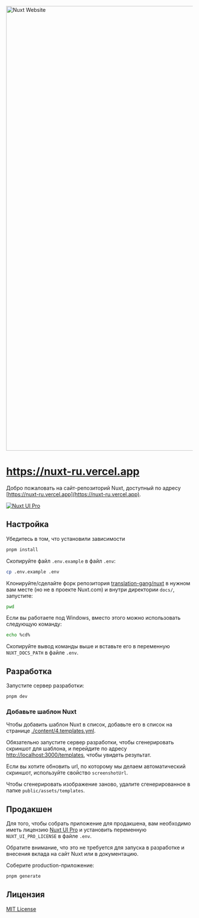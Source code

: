 <a href="https://nuxt.com"><img width="1200" alt="Nuxt Website" src="https://github.com/nuxt/nuxt.com/assets/904724/22772d8b-4fff-4cf9-a592-85c5ff5d6d58"></a>

# <https://nuxt-ru.vercel.app>

Добро пожаловать на сайт-репозиторий Nuxt, доступный по адресу [https://nuxt-ru.vercel.app](https://nuxt-ru.vercel.app).

[![Nuxt UI Pro](https://img.shields.io/badge/Made%20with-Nuxt%20UI%20Pro-00DC82?logo=nuxt.js&labelColor=020420)](https://ui.nuxt.com/pro)

## Настройка

Убедитесь в том, что установили зависимости

```bash
pnpm install
```

Скопируйте файл `.env.example` в файл `.env`:

```bash
cp .env.example .env
```

Клонируйте/сделайте форк репозитория [translation-gang/nuxt](https://github.com/translation-gang/nuxt) в нужном вам месте (но не в проекте Nuxt.com) и внутри директории `docs/`, запустите:

```bash
pwd
```

Если вы работаете под Windows, вместо этого можно использовать следующую команду:

```bash
echo %cd%
```

Скопируйте вывод команды выше и вставьте его в переменную `NUXT_DOCS_PATH` в файле `.env`.

## Разработка

Запустите сервер разработки:

```bash
pnpm dev
```

### Добавьте шаблон Nuxt

Чтобы добавить шаблон Nuxt в список, добавьте его в список на странице [./content/4.templates.yml](./content/4.templates.yml).

Обязательно запустите сервер разработки, чтобы сгенерировать скриншот для шаблона, и перейдите по адресу <http://localhost:3000/templates>, чтобы увидеть результат.

Если вы хотите обновить url, по которому мы делаем автоматический скриншот, используйте свойство `screenshotUrl`.

Чтобы сгенерировать изображение заново, удалите сгенерированное в папке `public/assets/templates`.

## Продакшен

Для того, чтобы собрать приложение для продакшена, вам необходимо иметь лицензию [Nuxt UI Pro](https://ui.nuxt.com/pro) и установить переменную `NUXT_UI_PRO_LICENSE` в файле `.env`.

Обратите внимание, что это не требуется для запуска в разработке и внесения вклада на сайт Nuxt или в документацию.

Соберите production-приложение:

```bash
pnpm generate
```

## Лицензия

[MIT License](./LICENSE)
